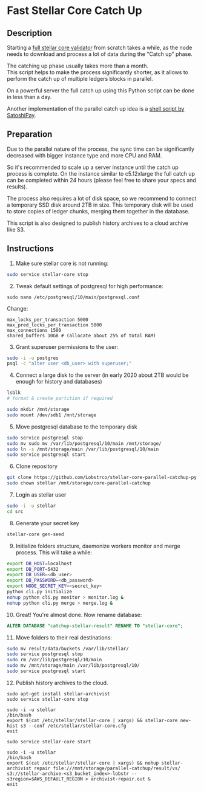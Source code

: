 # Fast Stellar Core Catch Up


## Description

Starting a [full stellar core validator](https://www.stellar.org/developers/stellar-core/software/admin.html) from scratch takes a while, as the node needs to download and process a lot of data during the "Catch up" phase.

The catching up phase usually takes more than a month.  
This script helps to make the process significantly shorter, as it allows to perform the catch up of multiple ledgers blocks in parallel.

On a powerful server the full catch up using this Python script can be done in less than a day.

Another implementation of the parallel catch up idea is a [shell script by SatoshiPay](https://github.com/satoshipay/stellar-core-parallel-catchup). 


## Preparation

Due to the parallel nature of the process, the sync time can be significantly decreased with bigger instance type and more CPU and RAM.

So it's recommended to scale up a server instance until the catch up process is complete.
On the instance similar to c5.12xlarge the full catch up can be completed within 24 hours (please feel free to share your specs and results).

The process also requires a lot of disk space, so we recommend to connect a temporary SSD disk around 2TB in size.
This temporary disk will be used to store copies of ledger chunks, merging them together in the database.

This script is also designed to publish history archives to a cloud archive like S3.


## Instructions


1. Make sure stellar core is not running:
```bash
sudo service stellar-core stop
```

2. Tweak default settings of postgresql for high performance:
```text
sudo nano /etc/postgresql/10/main/postgresql.conf
```

Change:
```text
max_locks_per_transaction 5000
max_pred_locks_per_transaction 5000
max_connections 1500
shared_buffers 10GB # (allocate about 25% of total RAM)
```

3. Grant superuser permissions to the user:
```bash
sudo -i -u postgres
psql -c "alter user <db_user> with superuser;"
```

4. Connect a large disk to the server (in early 2020 about 2TB would be enough for history and databases)
```bash
lsblk
# format & create partition if required

sudo mkdir /mnt/storage
sudo mount /dev/sdb1 /mnt/storage
```

5. Move postgresql database to the temporary disk
```bash
sudo service postgresql stop
sudo mv sudo mv /var/lib/postgresql/10/main /mnt/storage/
sudo ln -s /mnt/storage/main /var/lib/postgresql/10/main
sudo service postgresql start
```

6. Clone repository
```bash
git clone https://github.com/Lobstrco/stellar-core-parallel-catchup-py.git /mnt/storage/core-parallel-catchup
sudo chown stellar /mnt/storage/core-parallel-catchup
```

7. Login as stellar user
```bash
sudo -i -u stellar
cd src
```

8. Generate your secret key
```bash
stellar-core gen-seed
```

9. Initialize folders structure, daemonize workers monitor and merge process. This will take a while:
```bash
export DB_HOST=localhost
export DB_PORT=5432
export DB_USER=<db_user>
export DB_PASSWORD=<db_password>
export NODE_SECRET_KEY=<secret_key> 
python cli.py initialize
nohup python cli.py monitor > monitor.log &
nohup python cli.py merge > merge.log &
```

10. Great! You're almost done. Now rename database:
```sql
ALTER DATABASE "catchup-stellar-result" RENAME TO "stellar-core";
```

11. Move folders to their real destinations:
```bash
sudo mv result/data/buckets /var/lib/stellar/
sudo service postgresql stop
sudo rm /var/lib/postgresql/10/main
sudo mv /mnt/storage/main /var/lib/postgresql/10/
sudo service postgresql start
```

12. Publish history archives to the cloud.
```text
sudo apt-get install stellar-archivist
sudo service stellar-core stop

sudo -i -u stellar
/bin/bash
export $(cat /etc/stellar/stellar-core | xargs) && stellar-core new-hist s3 --conf /etc/stellar/stellar-core.cfg
exit

sudo service stellar-core start

sudo -i -u stellar
/bin/bash
export $(cat /etc/stellar/stellar-core | xargs) && nohup stellar-archivist repair file:///mnt/storage/parallel-catchup/result/vs/ s3://stellar-archive-<s3_bucket_index>-lobstr --s3region=$AWS_DEFAULT_REGION > archivist-repair.out &
exit
```

